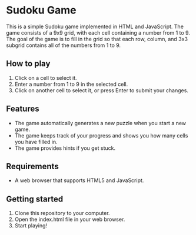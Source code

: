 # Sudoku Game

This is a simple Sudoku game implemented in HTML and JavaScript. The game consists of a 9x9 grid, with each cell containing a number from 1 to 9. The goal of the game is to fill in the grid so that each row, column, and 3x3 subgrid contains all of the numbers from 1 to 9.

## How to play

1. Click on a cell to select it.
2. Enter a number from 1 to 9 in the selected cell.
3. Click on another cell to select it, or press Enter to submit your changes.

## Features

* The game automatically generates a new puzzle when you start a new game.
* The game keeps track of your progress and shows you how many cells you have filled in.
* The game provides hints if you get stuck.


## Requirements

* A web browser that supports HTML5 and JavaScript.

## Getting started

1. Clone this repository to your computer.
2. Open the index.html file in your web browser.
3. Start playing!


